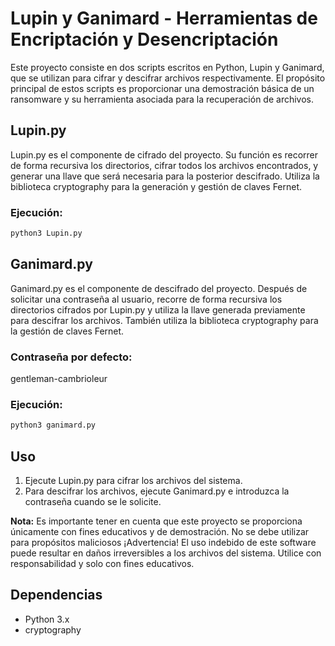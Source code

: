 # Lupin y Ganimard - Herramientas de Encriptación y Desencriptación

Este proyecto consiste en dos scripts escritos en Python, Lupin y Ganimard, que se utilizan para cifrar y descifrar archivos respectivamente. El propósito principal de estos scripts es proporcionar una demostración básica de un ransomware y su herramienta asociada para la recuperación de archivos.

## Lupin.py

Lupin.py es el componente de cifrado del proyecto. Su función es recorrer de forma recursiva los directorios, cifrar todos los archivos encontrados, y generar una llave que será necesaria para la posterior descifrado. Utiliza la biblioteca cryptography para la generación y gestión de claves Fernet.

### Ejecución:
```bash
python3 Lupin.py
```

## Ganimard.py

Ganimard.py es el componente de descifrado del proyecto. Después de solicitar una contraseña al usuario, recorre de forma recursiva los directorios cifrados por Lupin.py y utiliza la llave generada previamente para descifrar los archivos. También utiliza la biblioteca cryptography para la gestión de claves Fernet.

### Contraseña por defecto:
gentleman-cambrioleur


### Ejecución:
```bash
python3 ganimard.py
```

## Uso

1. Ejecute Lupin.py para cifrar los archivos del sistema.
2. Para descifrar los archivos, ejecute Ganimard.py e introduzca la contraseña cuando se le solicite.

**Nota:** Es importante tener en cuenta que este proyecto se proporciona únicamente con fines educativos y de demostración. No se debe utilizar para propósitos maliciosos ¡Advertencia! El uso indebido de este software puede resultar en daños irreversibles a los archivos del sistema. Utilice con responsabilidad y solo con fines educativos.


## Dependencias
- Python 3.x
- cryptography
